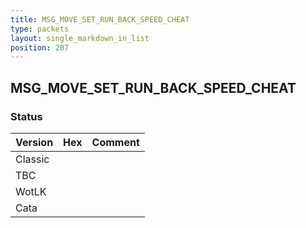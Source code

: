 ```yaml
---
title: MSG_MOVE_SET_RUN_BACK_SPEED_CHEAT
type: packets
layout: single_markdown_in_list
position: 207
---
```


## MSG_MOVE_SET_RUN_BACK_SPEED_CHEAT

### Status

Version | Hex | Comment
---------- | ---------- | ---------- 
Classic |  |  
TBC |  |  
WotLK |  |  
Cata |  |  
